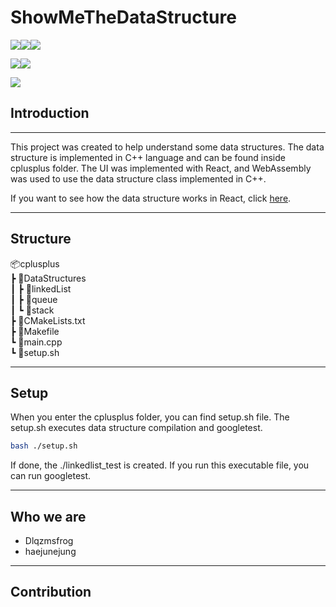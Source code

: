 # **ShowMeTheDataStructure**

<img src="https://img.shields.io/badge/C++-00599C?style=for-the-badge&logo=cplusplus&logoColor=white"><img src="https://img.shields.io/badge/Google test-4285F4?style=for-the-badge&logo=google&logoColor=white"><img src="https://img.shields.io/badge/cmake-064F8C?style=for-the-badge&logo=cmake&logoColor=white">

<img src="https://img.shields.io/badge/TypeScript-3178C6?style=for-the-badge&logo=typescript&logoColor=white"><img src="https://img.shields.io/badge/react-61DAFB?style=for-the-badge&logo=react&logoColor=white">

<img src="https://img.shields.io/badge/webassembly-654FF0?style=for-the-badge&logo=webassembly&logoColor=white">

## **Introduction**

<hr>

This project was created to help understand some data structures. The data structure is implemented in C++ language and can be found inside cplusplus folder. The UI was implemented with React, and WebAssembly was used to use the data structure class implemented in C++.

If you want to see how the data structure works in React, click [here](https://showmethedatastructure.github.io/main/).

<hr>

## **Structure**

📦cplusplus  
 ┣ 📂DataStructures  
 ┃ ┣ 📂linkedList  
 ┃ ┣ 📂queue  
 ┃ ┗ 📂stack  
 ┣ 📜CMakeLists.txt  
 ┣ 📜Makefile  
 ┗ 📜main.cpp  
 ┗ 📜setup.sh

<hr>

## **Setup**

When you enter the cplusplus folder, you can find setup.sh file.
The setup.sh executes data structure compilation and googletest.

```bash
bash ./setup.sh
```

If done, the ./linkedlist_test is created.
If you run this executable file, you can run googletest.

<hr>

## **Who we are**

- Dlqzmsfrog
- haejunejung

<hr>

## **Contribution**
